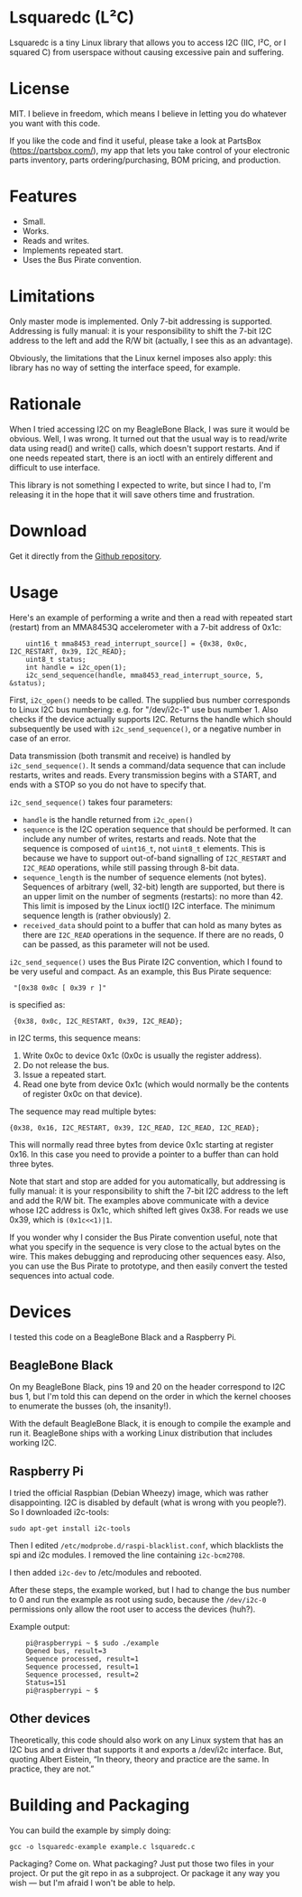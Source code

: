 # Lsquaredc (L²C)

Lsquaredc is a tiny Linux library that allows you to access I2C (IIC, I²C, or I squared C) from userspace without causing excessive pain and suffering.

# License

MIT. I believe in freedom, which means I believe in letting you do whatever you want with this code.

If you like the code and find it useful, please take a look at PartsBox (https://partsbox.com/), my app that lets you take control of your electronic parts inventory, parts ordering/purchasing, BOM pricing, and production.

# Features

* Small.
* Works.
* Reads and writes.
* Implements repeated start.
* Uses the Bus Pirate convention.

# Limitations

Only master mode is implemented. Only 7-bit addressing is supported. Addressing is fully manual: it is your responsibility to shift the 7-bit I2C address to the left and add the R/W bit (actually, I see this as an advantage).

Obviously, the limitations that the Linux kernel imposes also apply: this library has no way of setting the interface speed, for example.

# Rationale

When I tried accessing I2C on my BeagleBone Black, I was sure it would be obvious. Well, I was wrong. It turned out that the usual way is to read/write data using read() and write() calls, which doesn't support restarts. And if one needs repeated start, there is an ioctl with an entirely different and difficult to use interface.

This library is not something I expected to write, but since I had to, I'm releasing it in the hope that it will save others time and frustration.

# Download

Get it directly from the [Github repository](https://github.com/jwr/lsquaredc).

# Usage

Here's an example of performing a write and then a read with repeated start (restart) from an MMA8453Q accelerometer with a 7-bit address of 0x1c:

```
    uint16_t mma8453_read_interrupt_source[] = {0x38, 0x0c, I2C_RESTART, 0x39, I2C_READ};
    uint8_t status;
    int handle = i2c_open(1);
    i2c_send_sequence(handle, mma8453_read_interrupt_source, 5, &status);
```

First, `i2c_open()` needs to be called. The supplied bus number corresponds to Linux I2C bus numbering: e.g. for "/dev/i2c-1" use bus number 1. Also checks if the device actually supports I2C. Returns the handle which should subsequently be used with   `i2c_send_sequence()`, or a negative number in case of an error.

Data transmission (both transmit and receive) is handled by `i2c_send_sequence()`. It sends a command/data sequence that
can include restarts, writes and reads. Every transmission begins with a START, and ends with a STOP so you do not have
to specify that. 

`i2c_send_sequence()` takes four parameters:

* `handle` is the handle returned from `i2c_open()`
* `sequence` is the I2C operation sequence that should be performed. It can include any number of writes, restarts and reads. Note that the sequence is composed of `uint16_t`, not `uint8_t` elements. This is because we have to support out-of-band signalling of `I2C_RESTART` and `I2C_READ` operations, while still passing through 8-bit data.
* `sequence_length` is the number of sequence elements (not bytes). Sequences of arbitrary (well, 32-bit) length are supported, but there is an upper limit on the number of segments (restarts): no more than 42. This limit is imposed by the Linux ioctl() I2C interface. The minimum sequence length is (rather obviously) 2.
* `received_data` should point to a buffer that can hold as many bytes as there are `I2C_READ` operations in the   sequence. If there are no reads, 0 can be passed, as this parameter will not be used.

`i2c_send_sequence()` uses the Bus Pirate I2C convention, which I found to be very useful and compact. As an example, this
Bus Pirate sequence:

	 "[0x38 0x0c [ 0x39 r ]"

is specified as:

	 {0x38, 0x0c, I2C_RESTART, 0x39, I2C_READ};

in I2C terms, this sequence means:

1. Write 0x0c to device 0x1c (0x0c is usually the register address).
2. Do not release the bus.
3. Issue a repeated start.
4. Read one byte from device 0x1c (which would normally be the contents of register 0x0c on that device).

The sequence may read multiple bytes:

	{0x38, 0x16, I2C_RESTART, 0x39, I2C_READ, I2C_READ, I2C_READ};

This will normally read three bytes from device 0x1c starting at register 0x16. In this case you need to provide a pointer to a buffer than can hold three bytes.

Note that start and stop are added for you automatically, but addressing is fully manual: it is your responsibility to shift the 7-bit I2C address to the left and add the R/W bit. The examples above communicate with a device whose I2C address is 0x1c, which shifted left gives 0x38. For reads we use 0x39, which is `(0x1c<<1)|1`.

If you wonder why I consider the Bus Pirate convention useful, note that what you specify in the sequence is very close to the actual bytes on the wire. This makes debugging and reproducing other sequences easy. Also, you can use the Bus Pirate to prototype, and then easily convert the tested sequences into actual code.

# Devices

I tested this code on a BeagleBone Black and a Raspberry Pi.

## BeagleBone Black

On my BeagleBone Black, pins 19 and 20 on the header correspond to I2C bus 1, but I'm told this can depend on the order in which the kernel chooses to enumerate the busses (oh, the insanity!).

With the default BeagleBone Black, it is enough to compile the example and run it. BeagleBone ships with a working Linux distribution that includes working I2C.

## Raspberry Pi

I tried the official Raspbian (Debian Wheezy) image, which was rather disappointing. I2C is disabled by default (what is wrong with you people?). So I downloaded i2c-tools:

	sudo apt-get install i2c-tools

Then I edited `/etc/modprobe.d/raspi-blacklist.conf`, which blacklists the spi and i2c modules. I removed the line containing `i2c-bcm2708`.

I then added `i2c-dev` to /etc/modules and rebooted.

After these steps, the example worked, but I had to change the bus number to 0 and run the example as root using sudo, because the `/dev/i2c-0` permissions only allow the root user to access the devices (huh?).

Example output:

```
    pi@raspberrypi ~ $ sudo ./example
    Opened bus, result=3
    Sequence processed, result=1
    Sequence processed, result=1
    Sequence processed, result=2
    Status=151
    pi@raspberrypi ~ $
```

## Other devices

Theoretically, this code should also work on any Linux system that has an I2C bus and a driver that supports it and exports a /dev/i2c interface. But, quoting Albert Eistein, “In theory, theory and practice are the same. In practice, they are not.”

# Building and Packaging

You can build the example by simply doing:

	gcc -o lsquaredc-example example.c lsquaredc.c

Packaging? Come on. What packaging? Just put those two files in your project. Or put the git repo in as a subproject. Or package it any way you wish — but I'm afraid I won't be able to help.
